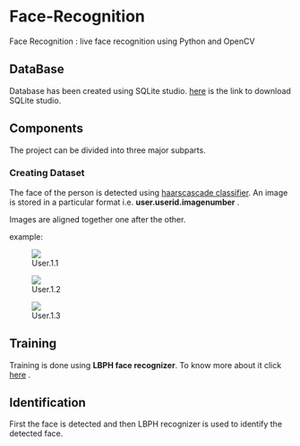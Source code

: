 # Face-Recognition
Face Recognition : live face recognition using Python and OpenCV 
## DataBase
Database has been created using SQLite studio.
[here](https://sqlitestudio.pl/index.rvt?act=download) is the link to download SQLite studio.

## Components
The project can be divided into three major subparts.

### Creating Dataset
The face of the person is detected using [haarscascade classifier](https://docs.opencv.org/3.4.3/d7/d8b/tutorial_py_face_detection.html).
An image is stored in a particular format i.e.  **user.userid.imagenumber** .

Images are aligned together one after the other.

example: <figure><img src='https://user-images.githubusercontent.com/35431962/46495322-bb3c2080-c832-11e8-9953-57478ea9779c.jpg'><figcaption>User.1.1</figcaption></figure> <figure><img src='https://user-images.githubusercontent.com/35431962/46497648-cc882b80-c838-11e8-9f8c-f19ece658f98.jpg'><figcaption>User.1.2</figcaption></figure> <figure><img src='https://user-images.githubusercontent.com/35431962/46497671-dd38a180-c838-11e8-8db9-92ecfd71f4e9.jpg'><figcaption>User.1.3</figcaption></figure>

## Training
Training is done using **LBPH face recognizer**.
To know more about it click [here](https://towardsdatascience.com/face-recognition-how-lbph-works-90ec258c3d6b) .

## Identification
First the face is detected and then LBPH recognizer is used to identify the detected face.
